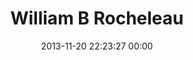 ---
title: "William B Rocheleau"
date: 2013-11-20 22:23:27 00:00
permalink: /wbrocheleau
twitter: ""
likes: [2121]
id: 2101
gravatar: "http://www.gravatar.com/avatar/32e732ab3f55cd44e5e1b5293c190588"
---
